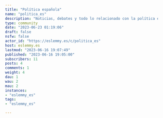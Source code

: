 ```yaml
---
title: "Política española" 
name: "politica_es"
description: "Noticias, debates y todo lo relacionado con la política española, europea y mundial (que obviamente afecte al territorio español).# ¡Buscamos moderadores!"
type: community
date: "2023-06-23 01:19:06"
draft: false
nsfw: false
actor_id: "https://eslemmy.es/c/politica_es"
host: eslemmy.es
lastmod: "2023-06-16 19:07:49"
published: "2023-06-16 19:05:00"
subscribers: 11
posts: 4
comments: 1
weight: 4
dau: 1
wau: 2
mau: 2
instances:
- "eslemmy_es"
tags: 
- "eslemmy_es"

---
```

